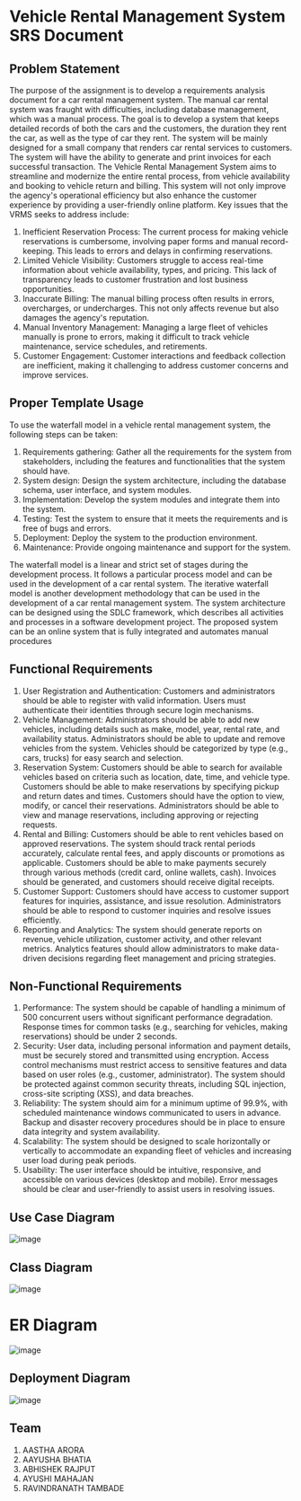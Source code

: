 # Vehicle Rental Management System SRS Document

## Problem Statement
The purpose of the assignment is to develop a requirements analysis document for a car rental management system. The manual car rental system was fraught with difficulties, including database management, which was a manual process. The goal is to develop a system that keeps detailed records of both the cars and the customers, the duration they rent the car, as well as the type of car they rent. The system will be mainly designed for a small company that renders car rental services to customers. The system will have the ability to generate and print invoices for each successful transaction.
The Vehicle Rental Management System aims to streamline and modernize the entire rental process, from vehicle availability and booking to vehicle return and billing. This system will not only improve the agency's operational efficiency but also enhance the customer experience by providing a user-friendly online platform. Key issues that the VRMS seeks to address include:
1.	Inefficient Reservation Process:
The current process for making vehicle reservations is cumbersome, involving paper forms and manual record-keeping. This leads to errors and delays in confirming reservations.
3.	Limited Vehicle Visibility:
Customers struggle to access real-time information about vehicle availability, types, and pricing. This lack of transparency leads to customer frustration and lost business opportunities.
5.	Inaccurate Billing:
The manual billing process often results in errors, overcharges, or undercharges. This not only affects revenue but also damages the agency's reputation.
8.	Manual Inventory Management:
Managing a large fleet of vehicles manually is prone to errors, making it difficult to track vehicle maintenance, service schedules, and retirements.
10.	Customer Engagement:
Customer interactions and feedback collection are inefficient, making it challenging to address customer concerns and improve services.

## Proper Template Usage
To use the waterfall model in a vehicle rental management system, the following steps can be taken:
1. Requirements gathering: Gather all the requirements for the system from stakeholders, including the features and functionalities that the system should have.
2. System design: Design the system architecture, including the database schema, user interface, and system modules.
3. Implementation: Develop the system modules and integrate them into the system.
4. Testing: Test the system to ensure that it meets the requirements and is free of bugs and errors.
5. Deployment: Deploy the system to the production environment.
6. Maintenance: Provide ongoing maintenance and support for the system.

The waterfall model is a linear and strict set of stages during the development process. It follows a particular process model and can be used in the development of a car rental system. The iterative waterfall model is another development methodology that can be used in the development of a car rental management system. The system architecture can be designed using the SDLC framework, which describes all activities and processes in a software development project. The proposed system can be an online system that is fully integrated and automates manual procedures


## Functional Requirements
1.	User Registration and Authentication:
	Customers and administrators should be able to register with valid information.
	Users must authenticate their identities through secure login mechanisms.
2.	Vehicle Management:
	Administrators should be able to add new vehicles, including details such as make, model, year, rental rate, and availability status.
	Administrators should be able to update and remove vehicles from the system.
	Vehicles should be categorized by type (e.g., cars, trucks) for easy search and selection.
3.	Reservation System:
	Customers should be able to search for available vehicles based on criteria such as location, date, time, and vehicle type.
	Customers should be able to make reservations by specifying pickup and return dates and times.
	Customers should have the option to view, modify, or cancel their reservations.
	Administrators should be able to view and manage reservations, including approving or rejecting requests.
4.	Rental and Billing:
	Customers should be able to rent vehicles based on approved reservations.
	The system should track rental periods accurately, calculate rental fees, and apply discounts or promotions as applicable.
	Customers should be able to make payments securely through various methods (credit card, online wallets, cash).
	Invoices should be generated, and customers should receive digital receipts.
5.	Customer Support:
	Customers should have access to customer support features for inquiries, assistance, and issue resolution.
	Administrators should be able to respond to customer inquiries and resolve issues efficiently.
6.	Reporting and Analytics:
	The system should generate reports on revenue, vehicle utilization, customer activity, and other relevant metrics.
	Analytics features should allow administrators to make data-driven decisions regarding fleet management and pricing strategies.

## Non-Functional Requirements
1.	Performance:
	The system should be capable of handling a minimum of 500 concurrent users without significant performance degradation.
	Response times for common tasks (e.g., searching for vehicles, making reservations) should be under 2 seconds.
2.	Security:
	User data, including personal information and payment details, must be securely stored and transmitted using encryption.
	Access control mechanisms must restrict access to sensitive features and data based on user roles (e.g., customer, administrator).
	The system should be protected against common security threats, including SQL injection, cross-site scripting (XSS), and data breaches.
3.	Reliability:
	The system should aim for a minimum uptime of 99.9%, with scheduled maintenance windows communicated to users in advance.
	Backup and disaster recovery procedures should be in place to ensure data integrity and system availability.
4.	Scalability:
	The system should be designed to scale horizontally or vertically to accommodate an expanding fleet of vehicles and increasing user load during peak periods.
5.	Usability:
	The user interface should be intuitive, responsive, and accessible on various devices (desktop and mobile).
	Error messages should be clear and user-friendly to assist users in resolving issues.

## Use Case Diagram
![image](https://github.com/aayushabhatia/Vehicle-Rental-Management-System-SRS-Document/assets/112889465/0b37b94f-2c7d-445a-858e-6e10f65a1255)

## Class Diagram
![image](https://github.com/aayushabhatia/Vehicle-Rental-Management-System-SRS-Document/assets/112889465/544733b2-dfcd-42e2-a143-c1a032fc6f7c)

# ER Diagram
![image](https://github.com/aayushabhatia/Vehicle-Rental-Management-System-SRS-Document/assets/112889465/33146a16-596b-48e5-ba8a-a7905b1fb937)

## Deployment Diagram
![image](https://github.com/aayushabhatia/Vehicle-Rental-Management-System-SRS-Document/assets/112889465/805f950f-d601-436c-bb63-10661cd65841)

## Team
1. AASTHA ARORA
2. AAYUSHA BHATIA
3. ABHISHEK RAJPUT
4. AYUSHI MAHAJAN
5. RAVINDRANATH TAMBADE

